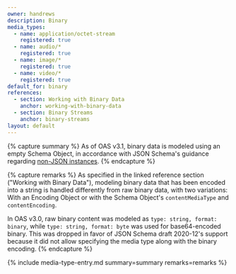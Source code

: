 ```yaml
---
owner: handrews
description: Binary
media_types:
  - name: application/octet-stream
    registered: true
  - name: audio/*
    registered: true
  - name: image/*
    registered: true
  - name: video/*
    registered: true
default_for: binary
references:
  - section: Working with Binary Data
    anchor: working-with-binary-data
  - section: Binary Streams
    anchor: binary-streams
layout: default
---
```


{% capture summary %}
As of OAS v3.1, binary data is modeled using an empty Schema Object, in accordance with JSON Schema's guidance regarding [non-JSON instances](https://www.ietf.org/archive/id/draft-bhutton-json-schema-01.html#name-non-json-instances).
{% endcapture %}

{% capture remarks %}
As specified in the linked reference section ("Working with Binary Data"), modeling binary data that has been encoded into a string is handled differently from raw binary data, with two variations: With an Encoding Object or with the Schema Object's `contentMediaType` and `contentEncoding`.

In OAS v3.0, raw binary content was modeled as `type: string, format: binary`, while `type: string, format: byte` was used for base64-encoded binary.  This was dropped in favor of JSON Schema draft 2020-12's support because it did not allow specifying the media type along with the binary encoding.
{% endcapture %}

{% include media-type-entry.md summary=summary remarks=remarks %}
